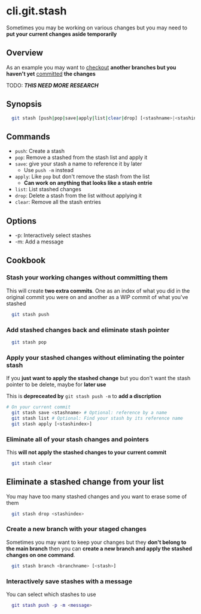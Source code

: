 # cli.git.stash

Sometimes you may be working on various changes but you may need to **put your
current changes aside temporarily**

## Overview

As an example you may want to [checkout](./it3j.md) **another branches but you
haven't yet** [committed](./nr07.md) **the changes**

TODO: **_THIS NEED MORE RESEARCH_**

## Synopsis

```sh
  git stash [push|pop|save|apply|list|clear|drop] [<stashname>|<stashindex>]
```

## Commands

- `push`: Create a stash
- `pop`: Remove a stashed from the stash list and apply it
- `save`: give your stash a name to reference it by later
  - Use `push -m` instead
- `apply`: Like `pop` but don't remove the stash from the list
  - **Can work on anything that looks like a stash entrie**
- `list`: List stashed changes
- `drop`: Delete a stash from the list without applying it
- `clear`: Remove all the stash entries

## Options

- -p: Interactively select stashes
- -m: Add a message

## Cookbook

### Stash your working changes without committing them

This will create **two extra commits**. One as an index of what you did in the
original commit you were on and another as a WIP commit of what you've stashed

```sh
  git stash push
```

### Add stashed changes back and eliminate stash pointer

```sh
  git stash pop
```

### Apply your stashed changes without eliminating the pointer stash

If you **just want to apply the stashed change** but you don't want the stash
pointer to be delete, maybe for **later use**

This is **depreceated by** `git stash push -m` to **add a discription**

```sh
# On your current commit
  git stash save <stashname> # Optional: reference by a name
  git stash list # Optional: Find your stash by its reference name
  git stash apply [<stashindex>]
```

### Eliminate all of your stash changes and pointers

This **will not apply the stashed changes to your current commit**

```sh
  git stash clear
```

## Eliminate a stashed change from your list

You may have too many stashed changes and you want to erase some of them

```sh
  git stash drop <stashindex>
```

### Create a new branch with your staged changes

Sometimes you may want to keep your changes but they **don't belong to the main
branch** then you can **create a new branch and apply the stashed changes on one
command**.

```sh
  git stash branch <branchname> [<stash>]
```

### Interactively save stashes with a message

You can select which stashes to use

```lua
  git stash push -p -m <message>
```
